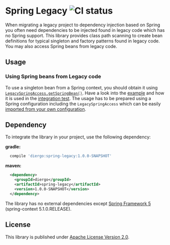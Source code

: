 Spring Legacy ![CI status](https://travis-ci.org/aburmeis/spring-legacy.svg)
=============

When migrating a legacy project to dependency injection based on Spring you often need dependencies to be injected
found in legacy code which has no Spring support. This library provides class path scanning to create bean definitions
for typical singleton and factory patterns found in legacy code. You may also access Spring beans from legacy code.


Usage
-----

### Using Spring beans from Legacy code

To use a singleton bean from a Spring context, you should obtain it using
[`LegacySpringAccess.getSpringBean()`](src/main/java/diergo/spring/legacy/LegacySpringAccess.java).
Have a look into the [example](src/test/java/example/legacy/LegacyCodeUsingSpring.java) and how it is used in the
[integration test](src/test/java/example/IntegrationTest.java). The usage has to be prepared using a Spring
configuration including the `LegacySpringAccess` which can be easily
[imported from your own configuration](src/test/java/example/spring/SpringConfig.java).


Dependency
----------

To integrate the library in your project, use the following dependency:

**gradle:**

```gradle
  compile 'diergo:spring-legacy:1.0.0-SNAPSHOT'
```

**maven:**
```xml
  <dependency>
    <groupId>diergo</groupId>
    <artifactId>spring-legacy</artifactId>
    <version>1.0.0-SNAPSHOT</version>
  </dependency>
```

The library has no external dependencies except [Spring Framework 5](https://spring.io/projects/spring-framework) (spring-context 5.1.0.RELEASE).


License
-------

This library is published under [Apache License Version 2.0](LICENSE).